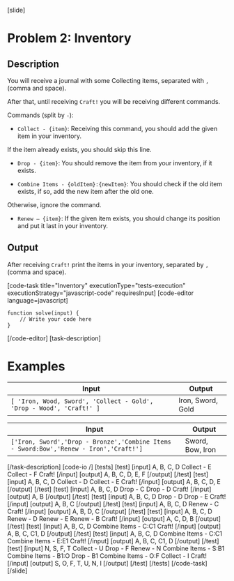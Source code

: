 [slide]
# Problem 2: Inventory
## Description
You will receive a journal with some Collecting items, separated with `, ` (comma and space). 

After that, until receiving `Craft!` you will be receiving different commands. 

Commands (split by ` - `):

* `Collect - {item}`: Receiving this command, you should add the given item in your inventory.

If the item already exists, you should skip this line.

* `Drop - {item}`: You should remove the item from your inventory, if it exists.

* `Combine Items - {oldItem}:{newItem}`: You should check if the old item exists, if so, add the new item after the old one. 

Otherwise, ignore the command.

* `Renew – {item}`: If the given item exists, you should change its position and put it last in your inventory.

## Output
After receiving `Craft!` print the items in your inventory, separated by `, ` (comma and space).

[code-task title="Inventory" executionType="tests-execution" executionStrategy="javascript-code" requiresInput]
[code-editor language=javascript]
```
function solve(input) {
	// Write your code here
}
```
[/code-editor]
[task-description]

# Examples
| **Input** | **Output** |
| --- | --- |
|`[ 'Iron, Wood, Sword', 'Collect - Gold', 'Drop - Wood', 'Craft!' ]`| Iron, Sword, Gold |

| **Input** | **Output** |
| --- | --- |
|`['Iron, Sword','Drop - Bronze','Combine Items - Sword:Bow','Renew - Iron','Craft!']`| Sword, Bow, Iron|


[/task-description]
[code-io /]
[tests]
[test]
[input]
A, B, C, D
Collect \- E
Collect \- F
Craft\!
[/input]
[output]
A, B, C, D, E, F
[/output]
[/test]
[test]
[input]
A, B, C, D
Collect \- D
Collect \- E
Craft\!
[/input]
[output]
A, B, C, D, E
[/output]
[/test]
[test]
[input]
A, B, C, D
Drop \- C
Drop \- D
Craft\!
[/input]
[output]
A, B
[/output]
[/test]
[test]
[input]
A, B, C, D
Drop \- D
Drop \- E
Craft\!
[/input]
[output]
A, B, C
[/output]
[/test]
[test]
[input]
A, B, C, D
Renew \- C
Craft\!
[/input]
[output]
A, B, D, C
[/output]
[/test]
[test]
[input]
A, B, C, D
Renew \- D
Renew \- E
Renew \- B
Craft\!
[/input]
[output]
A, C, D, B
[/output]
[/test]
[test]
[input]
A, B, C, D
Combine Items \- C:C1
Craft!
[/input]
[output]
A, B, C, C1, D
[/output]
[/test]
[test]
[input]
A, B, C, D
Combine Items \- C:C1
Combine Items \- E:E1
Craft\!
[/input]
[output]
A, B, C, C1, D
[/output]
[/test]
[test]
[input]
N, S, F, T
Collect \- U
Drop \- F
Renew \- N
Combine Items \- S:B1
Combine Items \- B1:O
Drop \- B1
Combine Items \- O:F
Collect \- I
Craft\!
[/input]
[output]
S, O, F, T, U, N, I
[/output]
[/test]
[/tests]
[/code-task]
[/slide]